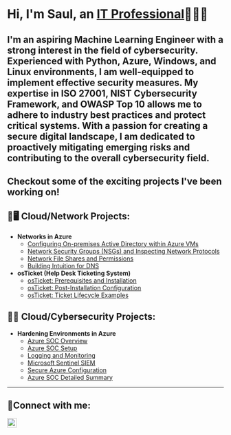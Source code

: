 <h1>Hi, I'm Saul, an <a href="https://linkedin.com/in/">IT Professional</a>🧑🏻‍💻</h1>

<h2>I'm an aspiring Machine Learning Engineer with a strong interest in the field of cybersecurity. Experienced with Python, Azure, Windows, and Linux environments, I am well-equipped to implement effective security measures. My expertise in ISO 27001, NIST Cybersecurity Framework, and OWASP Top 10 allows me to adhere to industry best practices and protect critical systems. With a passion for creating a secure digital landscape, I am dedicated to proactively mitigating emerging risks and contributing to the overall cybersecurity field.<h2>

Checkout some of the exciting projects I've been working on!

<h2>📶🖥️ Cloud/Network Projects:</h2>

- <b>Networks in Azure</b>
  - [Configuring On-premises Active Directory within Azure VMs](https://github.com/sfariasjr/Configuring-On-premises-Active-Directory-within-Azure-VMs)
  - [Network Security Groups (NSGs) and Inspecting Network Protocols](https://github.com/sfariasjr/Network-Security-Groups-NSGs-and-Inspecting-Network-Protocols)
  - [Network File Shares and Permissions](https://github.com/sfariasjr/Network-File-Shares-and-Permissions)
  - [Building Intuition for DNS](https://github.com/sfariasjr/Building-Intuition-for-DNS)
- <b>osTicket (Help Desk Ticketing System)</b>
  - [osTicket: Prerequisites and Installation](https://github.com/sfariasjr/osTicket-Prerequisites-and-Installation)
  - [osTicket: Post-Installation Configuration](https://github.com/sfariasjr/osTicketPostConfiguration)
  - [osTicket: Ticket Lifecycle Examples](https://github.com/sfariasjr/osTicket-Ticket-Lifecycle-Examples)

<h2> 🔐🪪 Cloud/Cybersecurity Projects:</h2>

- <b>Hardening Environments in Azure</b>
  - [Azure SOC Overview](https://github.com/sfariasjr/Azure-SOC-Overview/blob/main/README.md)
  - [Azure SOC Setup]()
  - [Logging and Monitoring]()
  - [Microsoft Sentinel SIEM]()
  - [Secure Azure Configuration]()
  - [Azure SOC Detailed Summary]()

---
<h2>🤳Connect with me:</h2>


[<img align="left" alt="LinkedIn" width="22px" src="https://cdn.jsdelivr.net/npm/simple-icons@v3/icons/linkedin.svg" />][linkedin]



[linkedin]: www.linkedin.com/in/saul-farias-74a92b255
